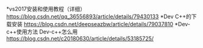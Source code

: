 *vs2017安装和使用教程（详细） https://blog.csdn.net/qq_36556893/article/details/79430133
*Dev C++的下载安装  https://blog.csdn.net/deepseazbw/article/details/79037810
*Dev-c++使用方法 Dev-c++怎么用   https://blog.csdn.net/c20180630/article/details/53185725/
